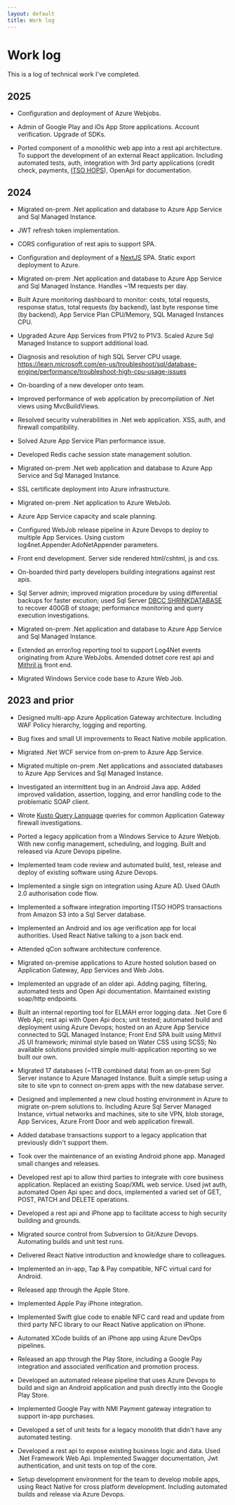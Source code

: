 ```yaml
---
layout: default
title: Work log
---
```


# Work log

This is a log of technical work I've completed.

## 2025

- Configuration and deployment of Azure Webjobs.  

- Admin of Google Play and iOs App Store applications. Account verification. Upgrade of SDKs.

- Ported component of a monolithic web app into a rest api architecture. To
  support the development of an external React application. Including
  automated tests, auth, integration with 3rd party applications
  (credit check, payments, [ITSO HOPS](https://www.itso.org.uk/)),
  OpenApi for documentation.
  
## 2024

- Migrated on-prem .Net application and database to Azure App Service
  and Sql Managed Instance.

- JWT refresh token implementation. 

- CORS configuration of rest apis to support SPA.  

- Configuration and deployment of a [NextJS](https://nextjs.org/) SPA. Static export deployment to Azure.

- Migrated on-prem .Net application and database to Azure App Service
  and Sql Managed Instance. Handles ~1M requests per day.
  
- Built Azure monitoring dashboard to monitor: costs, total requests, response status, total requests (by backend), last byte response time (by backend), App Service Plan CPU/Memory, SQL Managed Instances CPU.
  
- Upgraded Azure App Services from P1V2 to P1V3. Scaled Azure Sql Managed Instance to support additional load.

- Diagnosis and resolution of high SQL Server CPU usage. https://learn.microsoft.com/en-us/troubleshoot/sql/database-engine/performance/troubleshoot-high-cpu-usage-issues

- On-boarding of a new developer onto team.

- Improved performance of web application by precompilation of .Net views using MvcBuildViews.

- Resolved security vulnerabilities in .Net web application. XSS, auth, and firewall compatibility.

- Solved Azure App Service Plan performance issue.

- Developed Redis cache session state management solution.

- Migrated on-prem .Net web application and database to Azure App Service and Sql Managed Instance.

- SSL certificate deployment into Azure infrastructure.

- Migrated on-prem .Net application to Azure WebJob.

- Azure App Service capacity and scale planning.

- Configured WebJob release pipeline in Azure Devops to deploy to multiple
  App Services. Using custom log4net.Appender.AdoNetAppender parameters.

- Front end development. Server side rendered html/cshtml, js and css.

- On-boarded third party developers building integrations against rest
  apis.  

- Sql Server admin; improved migration procedure by using differential
  backups for faster excution; used Sql Server [DBCC SHRINKDATABASE](https://learn.microsoft.com/en-us/sql/t-sql/database-console-commands/dbcc-shrinkdatabase-transact-sql?view=sql-server-ver16)
  to recover 400GB of stoage; performance monitoring and query execution investigations.

- Migrated on-prem .Net application and database to Azure App Service
  and Sql Managed Instance.

- Extended an error/log reporting tool to support Log4Net events
  originating from Azure WebJobs. Amended dotnet core
  rest api and [Mithril.js](https://mithril.js.org) front end.

- Migrated Windows Service code base to Azure Web Job.

## 2023 and prior

- Designed multi-app Azure Application Gateway architecture. Including
  WAF Policy hierarchy, logging and reporting.

- Bug fixes and small UI improvements to React Native mobile application.

- Migrated .Net WCF service from on-prem to Azure App Service.

- Migrated multiple on-prem .Net applications and associated databases
  to Azure App Services and Sql Managed Instance.

- Investigated an intermittent bug in an Android Java app. Added
  improved validation, assertion, logging, and error handling code to
  the problematic SOAP client.

- Wrote [Kusto Query
  Language](https://learn.microsoft.com/en-us/azure/data-explorer/kusto/query/)
  queries for common Application Gateway firewall investigations.

- Ported a legacy application from a Windows Service to Azure
  Webjob. With new config management, scheduling, and logging. Built
  and released via Azure Devops pipeline.

- Implemented team code review and automated build, test, release and
  deploy of existing software using Azure Devops.

- Implemented a single sign on integration using Azure AD. Used OAuth
  2.0 authorisation code flow.

- Implemented a software integration importing ITSO HOPS transactions
  from Amazon S3 into a Sql Server database.

- Implemented an Android and ios age verification app for local
  authorities. Used React Native talking to a json back end.

- Attended qCon software architecture conference.

- Migrated on-premise applications to Azure hosted solution based on
  Application Gateway, App Services and Web Jobs.

- Implemented an upgrade of an older api. Adding paging, filtering,
  automated tests and Open Api documentation. Maintained existing
  soap/http endpoints.

- Built an internal reporting tool for ELMAH error logging data. .Net
  Core 6 Web Api; rest api with Open Api docs; unit tested; automated
  build and deployment using Azure Devops; hosted on an Azure App
  Service connected to SQL Managed Instance; Front End SPA built using
  Mithril JS UI framework; minimal style based on Water CSS using
  SCSS; No available solutions provided simple multi-application
  reporting so we built our own.

- Migrated 17 databases (~1TB combined data) from an on-prem Sql
  Server instance to Azure Managed Instance. Built a simple setup
  using a site to site vpn to connect on-prem apps with the new
  database server.

- Designed and implemented a new cloud hosting environment in Azure to
  migrate on-prem solutions to. Including Azure Sql Server Managed
  Instance, virtual networks and machines, site to site VPN, blob
  storage, App Services, Azure Front Door and web application
  firewall.

- Added database transactions support to a legacy application that
  previously didn't support them.

- Took over the maintenance of an existing Android phone app. Managed
  small changes and releases.

- Developed rest api to allow third parties to integrate with core
  business application. Replaced an existing Soap/XML web
  service. Used jwt auth, automated Open Api spec and docs,
  implemented a varied set of GET, POST, PATCH and DELETE operations.

- Developed a rest api and iPhone app to facilitate access to high
  security building and grounds.

- Migrated source control from Subversion to Git/Azure
  Devops. Automating builds and unit test runs.

- Delivered React Native introduction and knowledge share to
  colleagues.

- Implemented an in-app, Tap & Pay compatible, NFC virtual card for
  Android.

- Released app through the Apple Store.

- Implemented Apple Pay iPhone integration.

- Implemented Swift glue code to enable NFC card read and update from
  third party NFC library to our React Native application on iPhone.

- Automated XCode builds of an iPhone app using Azure DevOps
  pipelines.

- Released an app through the Play Store, including a Google Pay
  integration and associated verification and promotion process.

- Developed an automated release pipeline that uses Azure Devops to
  build and sign an Android application and push directly into the
  Google Play Store.

- Implemented Google Pay with NMI Payment gateway integration to
  support in-app purchases.

- Developed a set of unit tests for a legacy monolith that didn't have
  any automated testing.

- Developed a rest api to expose existing business logic and
  data. Used .Net Framework Web Api. Implemented Swagger
  documentation, Jwt authentication, and unit tests on top of the
  core.

- Setup development environment for the team to develop mobile apps,
  using React Native for cross platform development. Including
  automated builds and release via Azure Devops.
